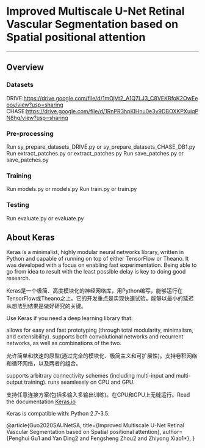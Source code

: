 # Improved Multiscale U-Net Retinal Vascular Segmentation based on Spatial positional attention

---

## Overview

### Datasets



DRIVE:https://drive.google.com/file/d/1mOjVt2_A1Q7LJ3_C8VEKRfoK2OwEeooy/view?usp=sharing
CHASE:https://drive.google.com/file/d/1RnPR3hpKIHnu0e3y9DBOXKPXuiqPN8hg/view?usp=sharing

### Pre-processing
Run sy_prepare_datasets_DRIVE.py or sy_prepare_datasets_CHASE_DB1.py
Run extract_patches.py or extract_patches.py
Run save_patches.py or save_patches.py

### Training
Run  models.py or  models.py 
Run train.py or train.py

### Testing

Run evaluate.py or evaluate.py



## About Keras

Keras is a minimalist, highly modular neural networks library, written in Python and capable of running on top of either TensorFlow or Theano. It was developed with a focus on enabling fast experimentation. Being able to go from idea to result with the least possible delay is key to doing good research.

Keras是一个极简、高度模块化的神经网络库，用Python编写，能够运行在TensorFlow或Theano之上。它的开发重点是实现快速试验。能够以最小的延迟从想法到结果是做好研究的关键。

Use Keras if you need a deep learning library that:

allows for easy and fast prototyping (through total modularity, minimalism, and extensibility).
supports both convolutional networks and recurrent networks, as well as combinations of the two.

允许简单和快速的原型(通过完全的模块化、极简主义和可扩展性)。支持卷积网络和循环网络，以及两者的组合。

supports arbitrary connectivity schemes (including multi-input and multi-output training).
runs seamlessly on CPU and GPU.

支持任意连接方案(包括多输入多输出训练)。在CPU和GPU上无缝运行。Read the documentation [Keras.io](http://keras.io/)

Keras is compatible with: Python 2.7-3.5.


@article{Guo2020SAUNetSA,
  title={Improved Multiscale U-Net Retinal Vascular Segmentation based on Spatial positional attention},
  author={Penghui Gu1 and Yan Ding2 and Fengsheng Zhou2 and Zhiyong Xiao1*},
}
